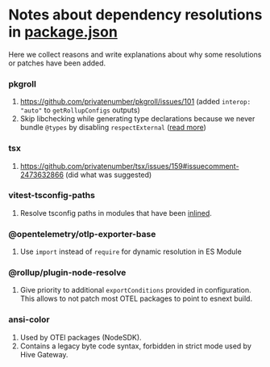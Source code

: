 # Notes about dependency resolutions in [package.json](/package.json)

Here we collect reasons and write explanations about why some resolutions or patches have been added.

### pkgroll

1. https://github.com/privatenumber/pkgroll/issues/101 (added `interop: "auto"` to `getRollupConfigs` outputs)
2. Skip libchecking while generating type declarations because we never bundle `@types` by disabling `respectExternal` ([read more](https://github.com/Swatinem/rollup-plugin-dts?tab=readme-ov-file#what-to-expect))

### tsx

1. https://github.com/privatenumber/tsx/issues/159#issuecomment-2473632866 (did what was suggested)

### vitest-tsconfig-paths

1. Resolve tsconfig paths in modules that have been [inlined](https://vitest.dev/config/#server-deps-inline).

### @opentelemetry/otlp-exporter-base

1. Use `import` instead of `require` for dynamic resolution in ES Module

### @rollup/plugin-node-resolve

1. Give priority to additional `exportConditions` provided in configuration. This allows to not patch most OTEL packages to point to esnext build.

### ansi-color

1. Used by OTEl packages (NodeSDK).
2. Contains a legacy byte code syntax, forbidden in strict mode used by Hive Gateway.
